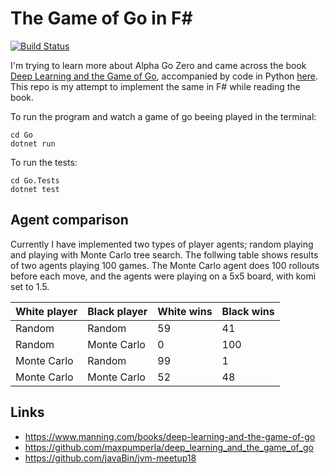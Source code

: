 # The Game of Go in F#
[![Build Status](https://travis-ci.org/heidisu/go.svg?branch=master)](https://travis-ci.org/heidisu/go)

I'm trying to learn more about Alpha Go Zero and came across the book [Deep Learning and the Game of Go](https://www.manning.com/books/deep-learning-and-the-game-of-go), accompanied by code in Python [here](https://github.com/maxpumperla/deep_learning_and_the_game_of_go).
This repo is my attempt to implement the same in F# while reading the book.

To run the program and watch a game of go beeing played in the terminal:
```
cd Go
dotnet run
```
To run the tests:
```
cd Go.Tests
dotnet test
```

## Agent comparison
Currently I have implemented two types of player agents; random playing and playing with Monte Carlo tree search. The follwing table shows results of two agents playing 100 games. The Monte Carlo agent does 100 rollouts before each move, and the agents were playing on a 5x5 board, with komi set to 1.5.

White player | Black player | White wins | Black wins
------------ | -------------|------------|-----------
Random | Random | 59 | 41
Random | Monte Carlo | 0 | 100
Monte Carlo | Random | 99 | 1
Monte Carlo | Monte Carlo | 52 | 48

## Links

* https://www.manning.com/books/deep-learning-and-the-game-of-go
* https://github.com/maxpumperla/deep_learning_and_the_game_of_go
* https://github.com/javaBin/jvm-meetup18
